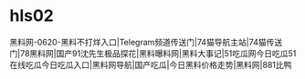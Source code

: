# hls02
黑料网-0620-黑料不打烊入口|Telegram频道传送门|74猫导航主站|74猫传送门|78黑料网|国产91沈先生极品探花|黑料曝料网|黑料大事记|51吃瓜网今日吃瓜51在线吃瓜今日吃瓜入口|黑料网导航|国产吃瓜|今日黑料价格走势|黑料网|881比鸭
